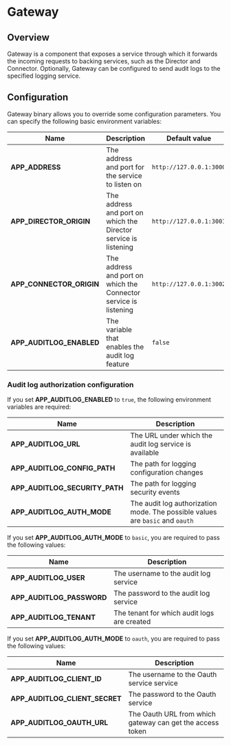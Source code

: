 # Gateway

## Overview

Gateway is a component that exposes a service through which it forwards the incoming requests to backing services, such as the Director and Connector. Optionally, Gateway can be configured to send audit logs to the specified logging service.

## Configuration

Gateway binary allows you to override some configuration parameters. You can specify the following basic environment variables:

| Name                             | Description                                                     | Default value            | 
| ---------------------------------| ----------------------------------------------------------------- | ------------------------ | 
| **APP_ADDRESS**                  | The address and port for the service to listen on                 | `http://127.0.0.1:3000`  | 
| **APP_DIRECTOR_ORIGIN**          | The address and port on which the Director service is listening   | `http://127.0.0.1:3001`  | 
| **APP_CONNECTOR_ORIGIN**         | The address and port on which the Connector service is listening  | `http://127.0.0.1:3002`  | 
| **APP_AUDITLOG_ENABLED**         | The variable that enables the audit log feature                   | `false`                  | 

### Audit log authorization configuration

If you set **APP_AUDITLOG_ENABLED** to `true`, the following environment variables are required:

| Name                             | Description                                                                     | 
| -------------------------------- | ------------------------------------------------------------------------------- |
| **APP_AUDITLOG_URL**             | The URL under which the audit log service is available                          |
| **APP_AUDITLOG_CONFIG_PATH**     | The path for logging configuration changes                                      |
| **APP_AUDITLOG_SECURITY_PATH**   | The path for logging security events                                            |
| **APP_AUDITLOG_AUTH_MODE**       | The audit log authorization mode. The possible values are `basic` and `oauth`   |

If you set **APP_AUDITLOG_AUTH_MODE** to `basic`, you are required to pass the following values:

| Name                             | Description                                                    |  
| -------------------------------- | -------------------------------------------------------------- |  
| **APP_AUDITLOG_USER**            | The username to the audit log service                          |
| **APP_AUDITLOG_PASSWORD**        | The password to the audit log service                          |
| **APP_AUDITLOG_TENANT**          | The tenant for which audit logs are created                    |

If you set **APP_AUDITLOG_AUTH_MODE** to `oauth`, you are required to pass the following values:

| Name                              | Description                                                |  
| --------------------------------- | ---------------------------------------------------------- |  
| **APP_AUDITLOG_CLIENT_ID**        | The username to the Oauth service service                  |
| **APP_AUDITLOG_CLIENT_SECRET**    | The password to the Oauth service                          |
| **APP_AUDITLOG_OAUTH_URL**        | The Oauth URL from which gateway can get the access token  |
